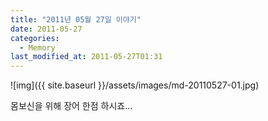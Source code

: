 ```yaml
---
title: "2011년 05월 27일 이야기"
date: 2011-05-27
categories:
  - Memory
last_modified_at: 2011-05-27T01:31
---
```


![img]({{ site.baseurl }}/assets/images/md-20110527-01.jpg)

몸보신을 위해 장어 한점 하시죠...